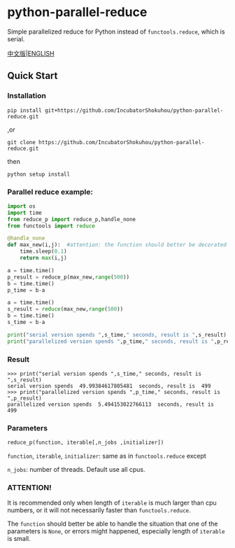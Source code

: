 python-parallel-reduce  
==================
Simple parallelized reduce for Python instead of `functools.reduce`, which is serial.

[中文版](https://github.com/IncubatorShokuhou/python-parallel-reduce/blob/master/README_zh.md)|[ENGLISH](https://github.com/IncubatorShokuhou/python-parallel-reduce/blob/master/README.md)

Quick Start
-----------

### Installation

```shell
pip install git+https://github.com/IncubatorShokuhou/python-parallel-reduce.git
```
,or
```shell
git clone https://github.com/IncubatorShokuhou/python-parallel-reduce.git
```
then
```
python setup install
```
### Parallel reduce example:

```python
import os
import time
from reduce_p import reduce_p,handle_none
from functools import reduce

@handle_none
def max_new(i,j):  #attention: the function should better be decorated by `handle_none` to handle with a None parameter
    time.sleep(0.1)
    return max(i,j)

a = time.time()
p_result = reduce_p(max_new,range(500))
b = time.time()
p_time = b-a

a = time.time()
s_result = reduce(max_new,range(500))
b = time.time()
s_time = b-a

print("serial version spends ",s_time," seconds, result is ",s_result)
print("parallelized version spends ",p_time," seconds, result is ",p_result)
```

### Result  
```
>>> print("serial version spends ",s_time," seconds, result is ",s_result)
serial version spends  49.99384617805481  seconds, result is  499
>>> print("parallelized version spends ",p_time," seconds, result is ",p_result)
parallelized version spends  5.494153022766113  seconds, result is  499
```

### Parameters
```python
reduce_p(function, iterable[,n_jobs ,initializer])
```
`function`, `iterable`, `initializer`: same as in `functools.reduce`   except

`n_jobs`: number of threads. Default use all cpus.

### ATTENTION!
It is recommended only when length of `iterable` is much larger than cpu numbers, or it will not necessarily faster than `functools.reduce`.

The `function` should better be able to handle the situation that one of the parameters is `None`, or errors might happened, especially length of `iterable` is small.